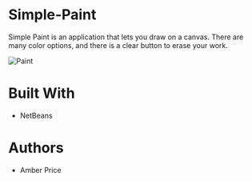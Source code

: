 # Simple-Paint
Simple Paint is an application that lets you draw on a canvas. There are many color options, and there is a clear button to erase your work.

![Paint](https://i.ibb.co/CHdBS0J/Paint.png)
# Built With
* NetBeans
# Authors
* Amber Price
